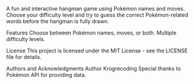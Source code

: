 
A fun and interactive hangman game using Pokémon names and moves. Choose your difficulty level and try to guess the correct Pokémon-related words before the hangman is fully drawn.

Features
Choose between Pokémon names, moves, or both.
Multiple difficulty levels.

License
This project is licensed under the MIT License - see the LICENSE file for details.

Authors and Acknowledgments
Author Krogrecoding
Special thanks to Pokémon API for providing data.
